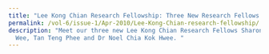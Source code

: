 ```yaml
---
title: "Lee Kong Chian Research Fellowship: Three New Research Fellows Awarded"
permalink: /vol-6/issue-1/Apr-2010/Lee-Kong-Chian-research-fellowship/
description: "Meet our three new Lee Kong Chian Research Fellows Sharon Wong Wai
  Wee, Tan Teng Phee and Dr Noel Chia Kok Hwee. "
---
```

